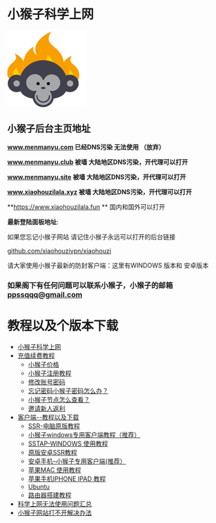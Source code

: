 # 小猴子科学上网

![](.gitbook/assets/12323.png)

##                              **小猴子后台主页地址**




**www.menmanyu.com 已经DNS污染 无法使用 （放弃）**



   **www.menmanyu.club   被墙 大陆地区DNS污染，开代理可以打开**



**www.menmanyu.site 被墙  大陆地区DNS污染，开代理可以打开**

**www.xiaohouzilala.xyz 被墙  大陆地区DNS污染，开代理可以打开**

  **https://www.xiaohouzilala.fun ** 国内和国外可以打开

**最新登陆面板地址**:


如果您忘记小猴子网站 请记住小猴子永远可以打开的后台链接

[github.com/xiaohouzivpn/xiaohouzi](https://github.com/xiaohouzivpn/xiaohouzi)






请大家使用小猴子最新的防封客户端：这里有WINDOWS 版本和 安卓版本


### 如果阁下有任何问题可以联系小猴子，小猴子的邮箱 ppssqqq@gmail.com


# 教程以及个版本下载

* [小猴子科学上网](README.md)
* [充值续费教程](chong-zhi-xu-fei-jiao-cheng/README.md)
  * [小猴子价格](chong-zhi-xu-fei-jiao-cheng/xiao-hou-zi-jia-ge.md)
  * [小猴子注册教程](chong-zhi-xu-fei-jiao-cheng/xiao-hou-zi-zhu-ce-jiao-cheng.md)
  * [修改账号密码](chong-zhi-xu-fei-jiao-cheng/xiu-gai-zhang-hao-mi-ma.md)
  * [忘记密码小猴子密码怎么办？](chong-zhi-xu-fei-jiao-cheng/wang-ji-mi-ma-xiao-hou-zi-mi-ma-zen-me-ban.md)
  * [小猴子节点怎么查看？](chong-zhi-xu-fei-jiao-cheng/jie-dian-cha-kan.md)
  * [邀请新人返利](chong-zhi-xu-fei-jiao-cheng/yao-qing-xin-ren-fan-li.md)
* [客户端--教程以及下载](untitled/README.md)
  * [SSR-电脑原版教程](untitled/ssr-dian-nao-yuan-ban-jiao-cheng.md)
  * [小猴子windows专用客户端教程（推荐）](untitled/xiao-hou-zi-windows-zhuan-yong-ke-hu-duan-jiao-cheng.md)
  * [SSTAP-WINDOWS 使用教程](untitled/untitled-2.md)
  * [原版安卓SSR教程](untitled/untitled-1.md)
  * [安卓手机–小猴子专用客户端\(推荐）](untitled/untitled.md)
  * [苹果MAC 使用教程](untitled/ping-guo-mac-shi-yong-jiao-cheng.md)
  * [苹果手机IPHONE IPAD 教程](untitled/ping-guo-shou-ji-iphone-ipad-jiao-cheng.md)
  * [Ubuntu](untitled/ubuntu.md)
  * [路由器搭建教程](untitled/lu-you-qi-da-jian-jiao-cheng.md)
* [科学上网无法使用问题汇总](ke-xue-shang-wang-wu-fa-shi-yong-wen-ti-hui-zong.md)
* [小猴子网站打不开解决办法](xiao-hou-zi-wang-zhan-da-bu-kai.md)











